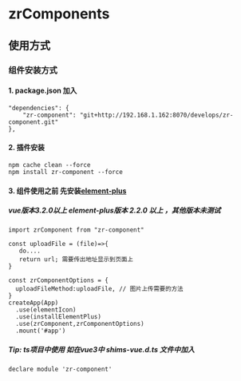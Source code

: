 # zrComponents



## 使用方式
### 组件安装方式
#### 1. package.json 加入 
```
"dependencies": { 
    "zr-component": "git+http://192.168.1.162:8070/develops/zr-component.git"
},
```
#### 2. 插件安装 
```
npm cache clean --force
npm install zr-component --force  
```


#### 3. 组件使用之前 先安装[element-plus](https://element-plus.gitee.io/zh-CN/guide/quickstart.html)
#####  vue版本3.2.0以上  element-plus版本 2.2.0 以上 ，其他版本未测试
```
import zrComponent from "zr-component"

const uploadFile = (file)=>{
   do.... 
   return url; 需要传出地址显示到页面上
}

const zrComponentOptions = {
  uploadFileMethod:uploadFile, // 图片上传需要的方法 
}
createApp(App)
  .use(elementIcon)
  .use(installElementPlus)
  .use(zrComponent,zrComponentOptions)
  .mount('#app')
```

##### Tip: ts项目中使用  如在vue3中 shims-vue.d.ts 文件中加入 
```
declare module 'zr-component'

```



